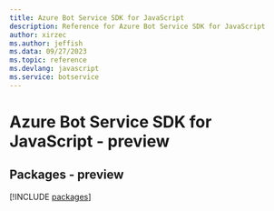 ```yaml
---
title: Azure Bot Service SDK for JavaScript
description: Reference for Azure Bot Service SDK for JavaScript
author: xirzec
ms.author: jeffish
ms.data: 09/27/2023
ms.topic: reference
ms.devlang: javascript
ms.service: botservice
---
```

# Azure Bot Service SDK for JavaScript - preview
## Packages - preview
[!INCLUDE [packages](bot-service-index.md)]